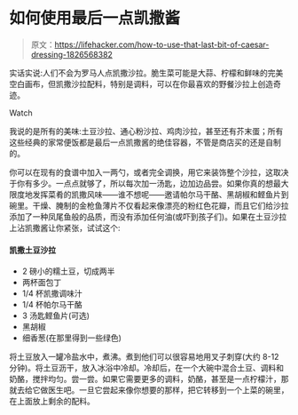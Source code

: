 # 如何使用最后一点凯撒酱

> 原文：<https://lifehacker.com/how-to-use-that-last-bit-of-caesar-dressing-1826568382>

实话实说:人们不会为罗马人点凯撒沙拉。脆生菜可能是大蒜、柠檬和鲜味的完美空白画布，但凯撒沙拉配料，特别是调料，可以在你最喜欢的野餐沙拉上创造奇迹。

Watch

我说的是所有的美味:土豆沙拉、通心粉沙拉、鸡肉沙拉，甚至还有芥末蛋；所有这些经典的家常便饭都是最后一点凯撒酱的绝佳容器，不管是商店买的还是自制的。

你可以在现有的食谱中加入一两勺，或者完全调换，用它来装饰整个沙拉，这取决于你有多少。一点点就够了，所以每次加一汤匙，边加边品尝。如果你真的想最大限度地发挥菜肴的凯撒风味——谁不想呢——邀请帕尔马干酪、黑胡椒和鲣鱼片到碗里。干燥、腌制的金枪鱼薄片不仅看起来像漂亮的粉红色花瓣，而且它们给沙拉添加了一种凤尾鱼般的品质，而没有添加任何油(或吓到孩子们)。如果在土豆沙拉上沾凯撒酱让你紧张，试试这个:

#### 凯撒土豆沙拉

*   2 磅小的糯土豆，切成两半
*   两杯面包丁
*   1/4 杯凯撒调味汁
*   1/4 杯帕尔马干酪
*   3 汤匙鲣鱼片(可选)
*   黑胡椒
*   细香葱(在那里得到一些绿色)

将土豆放入一罐冷盐水中，煮沸。煮到他们可以很容易地用叉子刺穿(大约 8-12 分钟)。将土豆沥干，放入冰浴中冷却。冷却后，在一个大碗中混合土豆、调料和奶酪，搅拌均匀。尝一尝。如果它需要更多的调料，奶酪，甚至是一点柠檬汁，那就去给它做医生吧。一旦它尝起来像你想要的那样，把它转移到一个上菜的碗里，在上面放上剩余的配料。